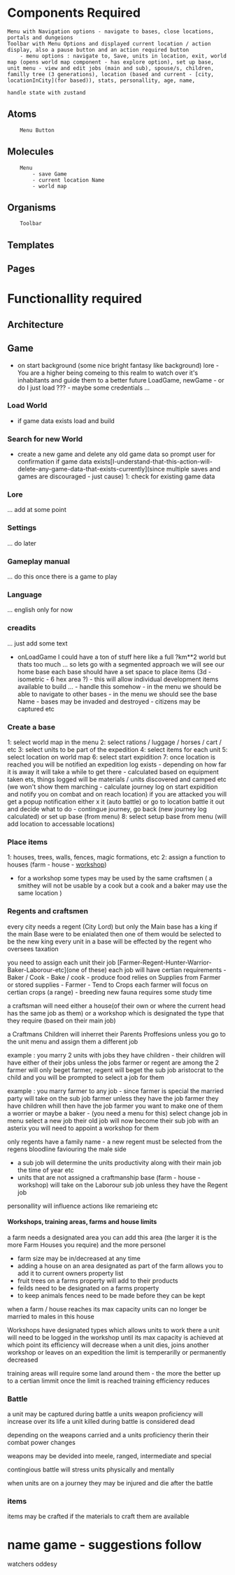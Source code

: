 # Components Required
    Menu with Navigation options - navigate to bases, close locations, portals and dungeions
    Toolbar with Menu Options and displayed current location / action display, also a pause button and an action required button
        - menu options : navigate to, Save, units in location, exit, world map (opens world map component - has explore option), set up base, 
    unit menu - view and edit jobs (main and sub), spouse/s, children, familly tree (3 generations), location (based and current - [city, locationInCity](for based)), stats, personallity, age, name, 

    handle state with zustand


## Atoms
        Menu Button

## Molecules
        Menu
            - save Game
            - current location Name
            - world map

## Organisms
        Toolbar

## Templates

## Pages


# Functionallity required
## Architecture

## Game
- on start
    background (some nice bright fantasy like background)
    lore - You are a higher being comeing to this realm to watch over it's inhabitants and guide them to a better future
    LoadGame, newGame - or do I just load ??? - maybe some credentials ...

### Load World
- if game data exists load and build

### Search for new World
- create a new game and delete any old game data so prompt user for confirmation if game data exists[I-understand-that-this-action-will-delete-any-game-data-that-exists-currently](since multiple saves and games are discouraged - just cause)
1: check for existing game data

### Lore
... add at some point
### Settings
... do later
### Gameplay manual
... do this once there is a game to play
### Language
... english only for now
### creadits
... just add some text

- onLoadGame
    I could have a ton of stuff here like a full ?km**2 world but thats too much ...
    so lets go with a segmented approach
    we will see our home base
        each base should have a set space to place items (3d - isometric - 6 hex area ?) 
            - this will allow individual development
            items available to build ... - handle this somehow
        - in the menu we should be able to navigate to other bases
        - in the menu we should see the base Name
        - bases may be invaded and destroyed 
        - citizens may be captured etc

### Create a base
1: select world map in the menu
2: select rations / luggage / horses / cart / etc
3: select units to be part of the expedition
4: select items for each unit
5: select location on world map
6: select start expidition
7: once location is reached you will be notified an expedition log exists - depending on how far it is away it will take a while to get there - calculated based on equipment taken ets, things logged will be materials / units discovered and camped etc (we won't show them marching - calculate journey log on start expidition and notify you on combat and on reach location)
if you are attacked you will get a popup notification either x it (auto battle) or go to location battle it out and decide what to do - contingue journey, go back (new journey log calculated) or set up base (from menu)
8: select setup base from menu (will add location to accessable locations)

### Place items
1: houses, trees, walls, fences, magic formations, etc
2: assign a function to houses (farm - house - [workshop](type))
- for a workshop some types may be used by the same craftsmen (
    a smithey will not be usable by a cook but a cook and a baker may use the same location
)

### Regents and craftsmen
every city needs a regent (City Lord) but only the Main base has a king if the main Base were to be enialated then one of them would be selected to be the new king
every unit in a base will be effected by the regent who oversees taxation

you need to assign each unit their job [Farmer-Regent-Hunter-Warrior-Baker-Laborour-etc](one of these)
each job will have certian requirements 
    - Baker / Cook - Bake / cook - produce food
        relies on Supplies from Farmer or stored supplies
    - Farmer - Tend to Crops
        each farmer will focus on certian crops (a range) - breeding new fauna requires some study time

a craftsman will need either a house(of their own or where the current head has the same job as them) or a workshop which is designated the type that they require (based on their main job)

a Craftmans Children will inherret their Parents Proffesions unless you go to the unit menu and assign them a different job

example : 
    you marry 2 units with jobs they have children - their children will have either of their jobs unless the jobs farmer or regent are among the 2 farmer will only beget farmer, regent will beget the sub job aristocrat to the child and you will be prompted to select a job for them

example : 
    you marry farmer to any job - since farmer is special the married party will take on the sub job farmer unless they have the job farmer they have children whill then have the job farmer
    you want to make one of them a worrier or maybe a baker - (you need a menu for this)
    select change job in menu
    select a new job
    their old job will now become their sub job with an asterix
    you will need to appoint a workshop for them

only regents have a family name - a new regent must be selected from the regens bloodline faviouring the male side

- a sub job will determine the units productivity along with their main job the time of year etc
- units that are not assigned a craftmanship base (farm - house - workshop) will take on the Laborour sub job unless they have the Regent job 

personallity will influence actions like remarieing etc

#### Workshops, training areas, farms and house limits

a farm needs a designated area you can add this area (the larger it is the more Farm Houses you require) and the more personel
- farm size may be in/decreased at any time
- adding a house on an area designated as part of the farm allows you to add it to current owners property list
- fruit trees on a farms property will add to their products
- feilds need to be designated on a farms property
- to keep animals fences need to be made before they can be kept

when a farm / house reaches its max capacity units can no longer be married to males in this house

Workshops have designated types which allows units to work there 
a unit will need to be logged in the workshop until its max capacity is achieved at which point its efficiency will decrease
when a unit dies, joins another workshop or leaves on an expedition the limit is temperarilly or permanently decreased

training areas will require some land around them - the more the better up to a certian limmit once the limit is reached training efficiency reduces

### Battle 
a unit may be captured during battle 
a units weapon proficiency will increase over its life 
a unit killed during battle is considered dead

depending on the weapons carried and a units proficiency therin their combat power changes

weapons may be devided into meele, ranged, intermediate and special

contingious battle will stress units physically and mentally

when units are on a journey they may be injured and die after the battle

### items
items may be crafted if the materials to craft them are available


# name game - suggestions follow
watchers oddesy